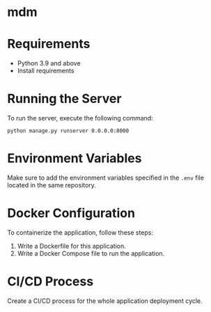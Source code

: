 # mdm
# Requirements

- Python 3.9 and above
- Install requirements 

# Running the Server

To run the server, execute the following command:

```
python manage.py runserver 0.0.0.0:8000
```

# Environment Variables

Make sure to add the environment variables specified in the `.env` file located in the same repository.

# Docker Configuration

To containerize the application, follow these steps:

1. Write a Dockerfile for this application.
2. Write a Docker Compose file to run the application.

# CI/CD Process

Create a CI/CD process for the whole application deployment cycle.
